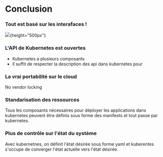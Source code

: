 
# Conclusion

### Tout est basé sur les interafaces !
![](images/kubernetes/architecture-2.png){height="500px"}

### L'API de Kubernetes est ouvertes
- Kubernetes a plusieurs composants
- Il suffit de respecter la description des api dans kubernetes pour


### La vrai portabilité sur le cloud
No vendor locking

### Standarisation des ressources
Tous les composants nécessaires pour déployer les applications dans kubernetes peuvent être définis sous forme des manifests et tout passe par kubernetes.


### Plus de contrôle sur l'état du système
Avec kubernetnes, on définit l'état désirée sous forme yaml et kuberentes s'occupe de converger l'état actuelle vers l'état désirée.



